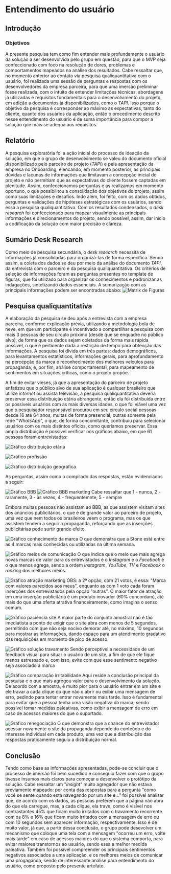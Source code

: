 # Entendimento do usuário

## Introdução

### Objetivos

A presente pesquisa tem como fim entender mais profundamente o usuário da solução a ser desenvolvida pelo grupo em questão, para que o MVP seja confeccionado com foco na resolução de dores, problemas e comportamentos mapeados na análise dos resultados. Cabe ressaltar que, no momento anterior ao contato via pesquisa qualiquantitativa com o usuário, foi realizada uma sessão de perguntas e respostas com os desenvolvedores da empresa parceira, para que uma imersão preliminar fosse realizada, com o intuito de entender limitações técnicas, abordagens já utilizadas e requisitos fundamentais para o desenvolvimento do projeto, em adição a documentos já disponibilizados, como o _TAPI_. Isso porque o objetivo da pesquisa é corresponder ao máximo às expectativas, tanto do cliente, quanto dos usuários da aplicação, então o procedimento descrito nesse entendimento do usuário é de suma importância para compor a solução que mais se adequa aos requisitos.    

## Relatório

A pesquisa exploratória foi a ação inicial do processo de ideação da solução, em que o grupo de desenvolvimento se valeu do documento oficial disponibilizado pelo parceiro de projeto (_TAPI_) e pela apresentação da empresa no Onboarding, elencando, em momento posterior, as principais dúvidas e lacunas de informações que limitavam a concepção inicial do projeto e não permitiam que as expectativas do cliente fossem captadas em plenitude. Assim, confeccionamos perguntas e as realizamos em momento oportuno, o que possibilitou a consolidação dos objetivos do projeto, assim como suas limitações e desafios. Indo além, foi feito, com os dados obtidos, perguntas e validações de hipóteses estratégicas com os usuários, sendo essa a pesquisa qualiquantitativa. Com os resultados condensados, o _desk research_ foi confeccionado para mapear visualmente as principais informações e direcionamentos do projeto, sendo possível, assim, dar início a codificação da solução com maior precisão e clareza.

## Sumário Desk Research

Como meio de pesquisa secundária, o _desk research_ necessita de informações já consolidadas para organizá-las de forma específica. Sendo assim, a coleta dos dados se deu por meio da análise do documento _TAPI_, da entrevista com o parceiro e da pesquisa qualiquantitativa. Os critérios de seleção de informações foram as perguntas presentes no template de figuras, que foi utilizado para organizar os conhecimentos e padronizar as indagações, sintetizando dados essenciais.
A sumarização com as principais informações podem ser encontradas abaixo:
![Matrix de Figuras](./img/Artefato_UX.jpg)   


## Pesquisa qualiquantitativa

A elaboração da pesquisa se deu após a entrevista com a empresa parceira, conforme explicação prévia, utilizando a metodologia bola de neve, em que um participante é incentivado a compartilhar a pesquisa com mais 3 pessoas de seu círculo próximo (desde que se enquadre no público alvo), de forma que os dados sejam coletados da forma mais rápida possível, o que é pertinente dada a restrição de tempo para obtenção das informações. A pesquisa foi divida em três partes: dados demográficos, para levantamentos estatísticos, informações gerais, para aprofundamento na percepção da marca e reconhecimento dos melhores veículos para propaganda, e, por fim, análise comportamental, para mapeamento de sentimentos em situações críticas, como o projeto propõe.

A fim de evitar vieses, já que a apresentação do parceiro de projeto enfatizou que o público alvo de sua aplicação é qualquer brasileiro que utilize _internet_ ou assista televisão, a pesquisa qualiquantitativa deveria preservar essa distribuição etária abrangente, então ela foi distribuída entre os possíveis usuários com as mais diversas idades, o que foi viável uma vez que o pesquisador responsável procurou em seu círculo social pessoas desde 16 até 64 anos, muitas de forma presencial, outras somente pela rede "_WhatsApp_", o que, de forma concomitante, contribuiu para selecionar usuários com os mais distintos ofícios, como queríamos preservar. Essa ampla distribuição é possível verificar nos gráficos abaixo, em que 61 pessoas foram entrevistadas:

![Gráfico distribuição etária](./img/grafico_distribuicao_etaria.png)

![Gráfico profissão](./img/grafico_profissoes.png)

![Gráfico distribuição geográfica](./img/grafico_distribuicao_geografica.png)

As perguntas, assim como o compilado das respostas, estão evidenciados a seguir:

![Gráfico BBB](./img/grafico_BBB.png)
![Gráfico BBB marketing](./img/grafico_BBB_marketing.png)
Cabe ressaltar que 1 - nunca, 2 - raramente, 3 - às vezes, 4 - frequentemnte, 5 - sempre

Embora muitas pessoas não assistam ao BBB, as que assistem visitam sites dos anúncios publicitários, o que é de grande valor ao parceiro de projeto, uma vez que nem todos os brasileiros veem o programa, mas os que assistem tendem a seguir a propaganda, reforçando que as inserções publicitárias pode surtir grande efeito.


![Gráfico conhecimento da marca](./img/grafico_conhecimento_Stone.png)
O que demonstra que a Stone está entre as 4 marcas mais conhecidas ou utilizadas na última semana.


![Gráfico meios de comunicação ](./img/grafico_meios_comunicacao.png)
O que indica que o meio que mais agrega novas marcas de valor para os entrevistados é o _Instagram_ e o _Facebook_ é o que menos agrega, sendo a ordem _Instagram_, _YouTube_, _TV_ e _Facebook_ o _ranking_ dos melhores meios.


![Gráfico atração marketing](./img/grafico_atracao_marketing.png)
OBS: a 2ª opção, com 21 votos, é essa: "Marca com valores parecidos aos meus", enquanto as com 1 voto cada foram inserções dos entrevistados pela opção "outras".
O maior fator de atração em uma inserção publicitária é um produto inovador (60% concordam), até mais do que uma oferta atrativa financeiramente, como imagina o senso comum.


![Gráfico paciência site](./img/grafico_paciencia_site.png)
A maior parte do conjunto amostral não é tão imediatista a ponto de exigir que o site abra com menos de 5 segundos, permitindo com que não seja nocivo demorar até, no máximo, 10 segundos para mostrar as informações, dando espaço para um atendimento gradativo das requisições em momento de pico de acesso.


![Gráfico solução travamento](./img/grafico_solucao_travamento.png)
Sendo perceptível a necessidade de um feedback visual para situar o usuário de um site, a fim de que ele fique menos estressado e, com isso, evite com que esse sentimento negativo seja associado a marca


![Gráfico comparação irritabilidade](./img/grafico_comparacao_irritabilidade.png)
Aqui reside a conclusão principal da pesquisa e o que mais agregou valor para o desenvolvimento da solução. De acordo com a amostra, é muito pior para o usuário entrar em um site e ele travar a cada clique do que não o abrir ou exibir uma mensagem de erro, pedindo para tentar entrar novamente mais tarde. Isso é fundamental para evitar que a pessoa tenha uma visão negativa da marca, sendo possível tomar medidas paleativas, como exibir a mensagem de erro em caso de acessos maiores do que o suportado.

![Gráfico renegociação](./img/grafico_renogociacao.png)
O que demonstra que a chance do entrevistador acessar novamente o site da propaganda depende do conteúdo e do interesse individual em cada produto, uma vez que a distribuição das respostas praticamente seguiu a distribuição normal.

## Conclusão

Tendo como base as informações apresentadas, pode-se concluir que o processo de imersão foi bem sucedido e conseguiu fazer com que o grupo tivesse insumos mais claros para começar a desenvolver o protótipo da solução. Cabe ressaltar um "_insight_" muito agregador que não estava previamente mapeado: por conta das respostas para a pergunta "como você se sente quando está navegando por um site e..." foi possível analisar que, de acordo com os dados, as pessoas preferem que a página não abra do que ela carregue, mas, a cada clique, ela trave, como é visível nos contrastantes 45% que ficam muito irritados com o travamento recorrente com os 8% e 16% que ficam muito irritados com a mensagem de erro ou com 10 segundos sem aparecer informação, respectivamente. Isso é de muito valor, já que, a partir dessa conclusão, o grupo pode desevolver um mecanismo que coloque uma tela com a mensagem "ocorreu um erro, volte mais tarde" em caso de acessos maiores do que o sistema comporta, para evitar maiores transtornos ao usuário, sendo essa a melhor medida paleativa.
Também foi possível compreender os principais sentimentos negativos associados a uma aplicação, e os melhores meios de comunicar uma progaganda, sendo de interessante análise para entendimento do usuário, como proposto pelo presente artefato.




